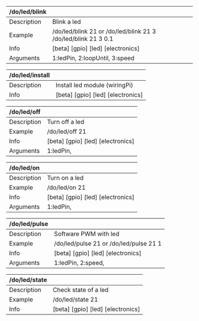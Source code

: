 | /do/led/blink   |                                                               |
|:----------------|:--------------------------------------------------------------|
| Description     | Blink a led                                                   |
| Example         | /do/led/blink 21 or /do/led/blink 21 3 /do/led/blink 21 3 0.1 |
| Info            | [beta] [gpio] [led] [electronics]                             |
| Arguments       | 1:ledPin, 2:loopUntil, 3:speed                                |

| /do/led/install   |                                   |
|:------------------|:----------------------------------|
| Description       | Install led module (wiringPi)     |
| Info              | [beta] [gpio] [led] [electronics] |

| /do/led/off   |                                   |
|:--------------|:----------------------------------|
| Description   | Turn off a led                    |
| Example       | /do/led/off 21                    |
| Info          | [beta] [gpio] [led] [electronics] |
| Arguments     | 1:ledPin,                         |

| /do/led/on   |                                   |
|:-------------|:----------------------------------|
| Description  | Turn on a led                    |
| Example      | /do/led/on 21                     |
| Info         | [beta] [gpio] [led] [electronics] |
| Arguments    | 1:ledPin,                         |

| /do/led/pulse   |                                        |
|:----------------|:---------------------------------------|
| Description     | Software PWM with led                  |
| Example         | /do/led/pulse 21 or /do/led/pulse 21 1 |
| Info            | [beta] [gpio] [led] [electronics]      |
| Arguments       | 1:ledPin, 2:speed,                     |

| /do/led/state   |                                   |
|:----------------|:----------------------------------|
| Description     | Check state of a led              |
| Example         | /do/led/state 21                  |
| Info            | [beta] [gpio] [led] [electronics] |

